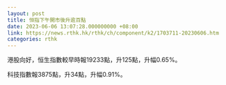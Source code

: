 ```yaml
---
layout: post
title: 恒指下午開市後升逾百點
date: 2023-06-06 13:07:28.000000000 +08:00
link: https://news.rthk.hk/rthk/ch/component/k2/1703711-20230606.htm
categories: rthk
---
```


港股向好，恒生指數較早時報19233點，升125點，升幅0.65%。

科技指數報3875點，升34點，升幅0.91%。
